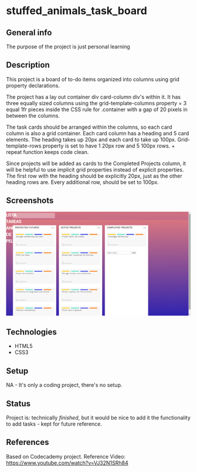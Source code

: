 # stuffed_animals_task_board

## General info
The purpose of the project is just personal learning

## Description
This project is a board of to-do items organized into columns using grid property declarations.

The project has a lay out container div card-column div's within it. It has three equally sized columns using the grid-template-columns property = 3 equal 1fr pieces inside the CSS rule for .container with a gap of 20 pixels in between the columns. 

The task cards should be arranged within the columns, so each card column is also a grid container.  Each card column has a heading and 5 card elements. The heading takes up 20px and each card to take up 100px. Grid-template-rows property is set to have 1 20px row and 5 100px rows. + repeat function keeps code clean.

Since projects will be added as cards to the Completed Projects column, it will be helpful to use implicit grid properties instead of explicit properties. The first row with the heading should be explicitly 20px, just as the other heading rows are. Every additional row, should be set to 100px.

## Screenshots
![Example screenshot](./img/stuffed-animals-board.png)

## Technologies
* HTML5
* CSS3

## Setup
NA - It's only a coding project, there's no setup.

## Status
Project is: technically _finished_, but it would be nice to add it the functionality to add tasks - kept for future reference.

## References
Based on Codecademy project. Reference Video: https://www.youtube.com/watch?v=VJ32N1SRh84
